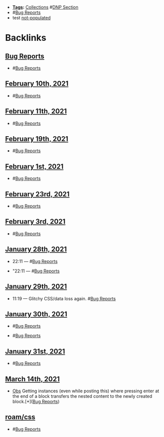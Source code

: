 - **[Tags](<Tags.md>):** [Collections](<Collections.md>) #[DNP Section](<DNP Section.md>)
- #[Bug Reports](<Bug Reports.md>)
- test [not-populated](<not-populated.md>)

# Backlinks
## [Bug Reports](<Bug Reports.md>)
- #[Bug Reports](<Bug Reports.md>)

## [February 10th, 2021](<February 10th, 2021.md>)
- #[Bug Reports](<Bug Reports.md>)

## [February 11th, 2021](<February 11th, 2021.md>)
- #[Bug Reports](<Bug Reports.md>)

## [February 19th, 2021](<February 19th, 2021.md>)
- #[Bug Reports](<Bug Reports.md>)

## [February 1st, 2021](<February 1st, 2021.md>)
- #[Bug Reports](<Bug Reports.md>)

## [February 23rd, 2021](<February 23rd, 2021.md>)
- #[Bug Reports](<Bug Reports.md>)

## [February 3rd, 2021](<February 3rd, 2021.md>)
- #[Bug Reports](<Bug Reports.md>)

## [January 28th, 2021](<January 28th, 2021.md>)
- 22:11 — #[Bug Reports](<Bug Reports.md>)

- "22:11 — #[Bug Reports](<Bug Reports.md>)

## [January 29th, 2021](<January 29th, 2021.md>)
- 11:19 — Glitchy CSS/data loss again. #[Bug Reports](<Bug Reports.md>)

## [January 30th, 2021](<January 30th, 2021.md>)
- #[Bug Reports](<Bug Reports.md>)

- #[Bug Reports](<Bug Reports.md>)

## [January 31st, 2021](<January 31st, 2021.md>)
- #[Bug Reports](<Bug Reports.md>)

## [March 14th, 2021](<March 14th, 2021.md>)
- [Obs](<Obs.md>) Getting instances (even while posting this) where pressing enter at the end of a block transfers the nested content to the newly created block.[*]([Bug Reports](<Bug Reports.md>))

## [roam/css](<roam/css.md>)
- #[Bug Reports](<Bug Reports.md>)


